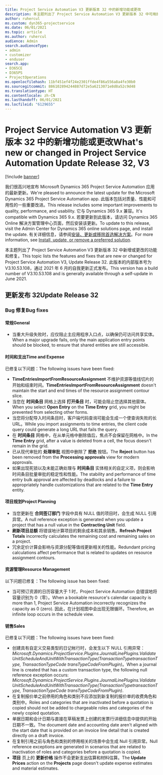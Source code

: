 ```yaml
---
title: Project Service Automation V3 更新版本 32 中的新增功能或更改
description: 本主题列出了 Project Service Automation V3 更新版本 32 中可用的功能和修复。
author: ruhercul
ms.custom: dyn365-projectservice
ms.date: 06/01/2021
ms.topic: article
ms.author: ruhercul
audience: Admin
search.audienceType:
- admin
- customizer
- enduser
search.app:
- D365CE
- D365PS
- ProjectOperations
ms.openlocfilehash: 11bf451ef4f24e2301ffde4f86a556a8a4fe30b0
ms.sourcegitcommit: 886102894244887d72e5a6213071e8d8a52c9d48
ms.translationtype: HT
ms.contentlocale: zh-CN
ms.lasthandoff: 06/01/2021
ms.locfileid: "6129655"
---
```

# <a name="whats-new-or-changed-in-project-service-automation-update-release-32-v3"></a><span data-ttu-id="a489b-103">Project Service Automation V3 更新版本 32 中的新增功能或更改</span><span class="sxs-lookup"><span data-stu-id="a489b-103">What's new or changed in Project Service Automation Update Release 32, V3</span></span>

[!include [banner](../includes/psa-now-project-operations.md)]

<span data-ttu-id="a489b-104">我们很高兴地宣布 Microsoft Dynamics 365 Project Service Automation 应用的最新更新。</span><span class="sxs-lookup"><span data-stu-id="a489b-104">We're pleased to announce the latest update for the Microsoft Dynamics 365 Project Service Automation app.</span></span> <span data-ttu-id="a489b-105">此版本包括对质量、性能和可用性的一些重要改进。</span><span class="sxs-lookup"><span data-stu-id="a489b-105">This release includes some important improvements to quality, performance, and usability.</span></span> <span data-ttu-id="a489b-106">它与 Dynamics 365 9.x 兼容。</span><span class="sxs-lookup"><span data-stu-id="a489b-106">It's compatible with Dynamics 365 9.x.</span></span> <span data-ttu-id="a489b-107">若要更新到此版本，请访问 Dynamics 365 Online 解决方案管理中心页面，然后安装该更新。</span><span class="sxs-lookup"><span data-stu-id="a489b-107">To update to this release, visit the Admin Center for Dynamics 365 online solutions page, and install the update.</span></span> <span data-ttu-id="a489b-108">有关详细信息，请参阅[安装、更新或移除首选解决方案](/power-platform/admin/install-remove-preferred-solution)。</span><span class="sxs-lookup"><span data-stu-id="a489b-108">For more information, see [Install, update, or remove a preferred solution](/power-platform/admin/install-remove-preferred-solution).</span></span>

<span data-ttu-id="a489b-109">本主题列出了 Project Service Automation V3 更新版本 32 中新增或更改的功能和修复。</span><span class="sxs-lookup"><span data-stu-id="a489b-109">This topic lists the features and fixes that are new or changed for Project Service Automation V3, Update Release 32.</span></span> <span data-ttu-id="a489b-110">此版本的内部版本号为 V3.10.53.108，通过 2021 年 6 月的自我更新正式发布。</span><span class="sxs-lookup"><span data-stu-id="a489b-110">This version has a build number of V3.10.53.108 and is generally available through a self-update in June 2021.</span></span>

## <a name="update-release-32"></a><span data-ttu-id="a489b-111">更新发布 32</span><span class="sxs-lookup"><span data-stu-id="a489b-111">Update Release 32</span></span>

### <a name="bug-fixes"></a><span data-ttu-id="a489b-112">Bug 修复</span><span class="sxs-lookup"><span data-stu-id="a489b-112">Bug fixes</span></span>

#### <a name="general"></a><span data-ttu-id="a489b-113">常规</span><span class="sxs-lookup"><span data-stu-id="a489b-113">General</span></span>

- <span data-ttu-id="a489b-114">当重大升级失败时，应仅阻止主应用程序入口点，以确保仍可访问共享实体。</span><span class="sxs-lookup"><span data-stu-id="a489b-114">When a major upgrade fails, only the main application entry points should be blocked, to ensure that shared entities are still accessible.</span></span>

#### <a name="time-and-expense"></a><span data-ttu-id="a489b-115">时间和支出</span><span class="sxs-lookup"><span data-stu-id="a489b-115">Time and Expense</span></span>

<span data-ttu-id="a489b-116">已修复以下问题：</span><span class="sxs-lookup"><span data-stu-id="a489b-116">The following issues have been fixed:</span></span>

- <span data-ttu-id="a489b-117">**TimeEntriesImportFromResourceAssignment** 不维护资源等值线切片的开始和结束时间。</span><span class="sxs-lookup"><span data-stu-id="a489b-117">**TimeEntriesImportFromResourceAssignment** doesn't maintain the start and end times of the resource assignment contour slice.</span></span>
- <span data-ttu-id="a489b-118">当您在 **时间条目** 网格上选择 **打开条目** 时，可能会阻止您选择其他窗体。</span><span class="sxs-lookup"><span data-stu-id="a489b-118">When you select **Open Entry** on the **Time Entry** grid, you might be prevented from selecting other forms.</span></span>
- <span data-ttu-id="a489b-119">当您将分配导入时间条目时，客户端代码查询可能会生成一个使查询失败的长 URL。</span><span class="sxs-lookup"><span data-stu-id="a489b-119">While you import assignments to time entries, the client code query could generate a long URL that fails the query.</span></span>
- <span data-ttu-id="a489b-120">在 **时间条目** 网格中，在从单元格中删除值后，焦点不会保留在网格中。</span><span class="sxs-lookup"><span data-stu-id="a489b-120">In the **Time Entry** grid, after a value is deleted from a cell, the focus doesn't remain in the grid.</span></span>
- <span data-ttu-id="a489b-121">已从现代审批的 **处理审批** 视图中删除了 **拒绝** 按钮。</span><span class="sxs-lookup"><span data-stu-id="a489b-121">The **Reject** button has been removed from the **Processing approvals** view for modern approvals.</span></span>
- <span data-ttu-id="a489b-122">如果出现死锁以及未能正确处理与 **时间条目** 实体相关的自定义项，则会影响时间条目批量审批的稳定性和性能。</span><span class="sxs-lookup"><span data-stu-id="a489b-122">The stability and performance of time entry bulk approval are affected by deadlocks and a failure to appropriately handle customizations that are related to the **Time Entry** entity.</span></span>

#### <a name="project-planning"></a><span data-ttu-id="a489b-123">项目规划</span><span class="sxs-lookup"><span data-stu-id="a489b-123">Project Planning</span></span>

- <span data-ttu-id="a489b-124">当您更新在 **合同签订部门** 字段中具有 NULL 值的项目时，会生成 NULL 引用异常。</span><span class="sxs-lookup"><span data-stu-id="a489b-124">A null reference exception is generated when you update a project that has a null value in the **Contracting Unit** field.</span></span>
- <span data-ttu-id="a489b-125">**刷新项目总额** 将错误地计算项目的剩余成本和其余销售。</span><span class="sxs-lookup"><span data-stu-id="a489b-125">**Refresh Project Totals** incorrectly calculates the remaining cost and remaining sales on a project.</span></span>
- <span data-ttu-id="a489b-126">冗余定价计算会影响与资源分配等值线更新相关的性能。</span><span class="sxs-lookup"><span data-stu-id="a489b-126">Redundant pricing calculations affect performance that is related to updates on resource assignment contours.</span></span>

#### <a name="resource-management"></a><span data-ttu-id="a489b-127">资源管理</span><span class="sxs-lookup"><span data-stu-id="a489b-127">Resource Management</span></span>

<span data-ttu-id="a489b-128">以下问题已修复：</span><span class="sxs-lookup"><span data-stu-id="a489b-128">The following issue has been fixed:</span></span>

- <span data-ttu-id="a489b-129">当可预订资源的日历容量大于 1 时，Project Service Automation 会错误地将容量识别为 0（零）。</span><span class="sxs-lookup"><span data-stu-id="a489b-129">When a bookable resource's calendar capacity is more than 1, Project Service Automation incorrectly recognizes the capacity as 0 (zero).</span></span> <span data-ttu-id="a489b-130">因此，在计划视图中会出现无限循环。</span><span class="sxs-lookup"><span data-stu-id="a489b-130">Therefore, an infinite loop occurs in the schedule view.</span></span>

#### <a name="sales"></a><span data-ttu-id="a489b-131">销售</span><span class="sxs-lookup"><span data-stu-id="a489b-131">Sales</span></span>

<span data-ttu-id="a489b-132">已修复以下问题：</span><span class="sxs-lookup"><span data-stu-id="a489b-132">The following issues have been fixed:</span></span>

- <span data-ttu-id="a489b-133">创建具有自定义交易类型的日记帐行时，会发生以下 NULL 引用异常：*Microsoft.Dynamics.ProjectService.Plugins.JournalLinePlugins.ValidateUnitScheduleAndUnitWithTransactionType(TransactionTypetransactionType, TransactionTypeCode transTypeCodeFromPlugin)*。</span><span class="sxs-lookup"><span data-stu-id="a489b-133">When a journal line is created that has a custom transaction type, the following null reference exception occurs: *Microsoft.Dynamics.ProjectService.Plugins.JournalLinePlugins.ValidateUnitScheduleAndUnitWithTransactionType(TransactionTypetransactionType, TransactionTypeCode transTypeCodeFromPlugin)*.</span></span>
- <span data-ttu-id="a489b-134">在复制报价单之前停用的角色和类别不应添加到新复制的报价单的收费角色和类别中。</span><span class="sxs-lookup"><span data-stu-id="a489b-134">Roles and categories that are inactivated before a quotation is copied should not be added to chargeable roles and categories of the newly copied quotation.</span></span>
- <span data-ttu-id="a489b-135">单据日期和会计日期与直接在草稿发票上创建的发票行详细信息中提供的开始日期不一致。</span><span class="sxs-lookup"><span data-stu-id="a489b-135">The document date and accounting date aren't aligned with the start date that is provided on an invoice line detail that is created directly on a draft invoice.</span></span>
- <span data-ttu-id="a489b-136">在复制引用之前与角色和类别的停用相关的场景中会生成 Null 引用异常。</span><span class="sxs-lookup"><span data-stu-id="a489b-136">Null reference exceptions are generated in scenarios that are related to inactivation of roles and categories before a quotation is copied.</span></span>
- <span data-ttu-id="a489b-137">**项目** 页上的 **更新价格** 操作不会更新支出估算和材料估算。</span><span class="sxs-lookup"><span data-stu-id="a489b-137">The **Update Prices** action on the **Projects** page doesn't update expense estimates and material estimates.</span></span>
